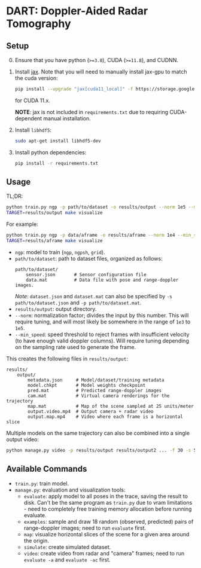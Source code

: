 # DART: Doppler-Aided Radar Tomography

## Setup

0. Ensure that you have python (`>=3.8`), CUDA (`>=11.8`), and CUDNN.

1. Install [jax](https://github.com/google/jax). Note that you will need to manually install jax-gpu to match the cuda version:
    ```sh
    pip install --upgrade "jax[cuda11_local]" -f https://storage.googleapis.com/jax-releases/jax_cuda_releases.html
    ```
    for CUDA 11.x.

    **NOTE**: jax is not included in `requirements.txt` due to requiring CUDA-dependent manual installation.

2. Install `libhdf5`:
    ```sh
    sudo apt-get install libhdf5-dev
    ```

3. Install python dependencies:

    ```sh
    pip install -r requirements.txt
    ```

## Usage

TL;DR:
```sh
python train.py ngp -p path/to/dataset -o results/output --norm 1e5 --min_speed 0.25 --epochs 5
TARGET=results/output make visualize
```

For example:
```sh
python train.py ngp -p data/aframe -o results/aframe --norm 1e4 --min_speed 0.25 --epochs 5
TARGET=results/aframe make visualize
```

- `ngp`: model to train (`ngp`, `ngpsh`, `grid`).
- `path/to/dataset`: path to dataset files, organized as follows:
    ```
    path/to/dataset/
        sensor.json       # Sensor configuration file
        data.mat          # Data file with pose and range-doppler images.
    ```
    *Note*: `dataset.json` and `dataset.mat` can also be specified by `-s path/to/dataset.json` and `-p path/to/dataset.mat`.
- `results/output`: output directory.
- `--norm`: normalization factor; divides the input by this number. This will require tuning, and will most likely be somewhere in the range of `1e3` to `1e5`.
- `--min_speed`: speed threshold to reject frames with insufficient velocity (to have enough valid doppler columns). Will require tuning depending on the sampling rate used to generate the frame.

This creates the following files in `results/output`:
```
results/
    output/
        metadata.json     # Model/dataset/training metadata
        model.chkpt       # Model weights checkpoint
        pred.mat          # Predicted range-doppler images
        cam.mat           # Virtual camera renderings for the trajectory
        map.mat           # Map of the scene sampled at 25 units/meter
        output.video.mp4  # Output camera + radar video
        output.map.mp4    # Video where each frame is a horizontal slice
```

Multiple models on the same trajectory can also be combined into a single output video:
```sh
python manage.py video -p results/output results/output2 ... -f 30 -s 512 -o results/video.mp4
```

## Available Commands

- `train.py`: train model.
- `manage.py`: evaluation and visualization tools:
    - `evaluate`: apply model to all poses in the trace, saving the result to disk. Can't be the same program as `train.py` due to vram limitations - need to completely free training memory allocation before running evaluate.
    - `examples`: sample and draw 18 random (observed, predicted) pairs of range-doppler images; need to run `evaluate` first.
    - `map`: visualize horizontal slices of the scene for a given area around the origin.
    - `simulate`: create simulated dataset.
    - `video`: create video from radar and "camera" frames; need to run `evaluate -a` and `evaluate -ac` first.
